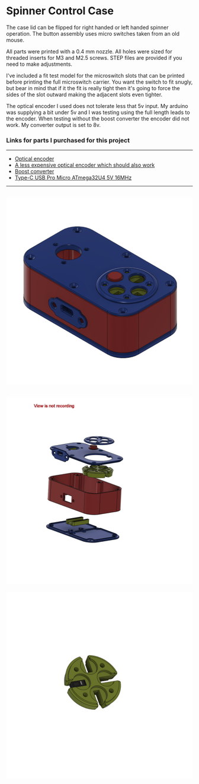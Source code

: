 # Spinner Control Case

The case lid can be flipped for right handed or left handed spinner operation. The button assembly uses micro switches taken from an old mouse.

All parts were printed with a 0.4 mm nozzle. All holes were sized for threaded inserts for M3 and M2.5 screws. STEP files are provided if you need to make adjustments.

I've included a fit test model for the microswitch slots that can be printed before printing the full microswitch carrier. You want the switch to fit snugly, but bear in mind that if it the fit is really tight then it's going to force the sides of the slot outward making the adjacent slots even tighter.

The optical encoder I used does not tolerate less that 5v input. My arduino was supplying a bit under 5v and I was testing using the full length leads to the encoder. When testing without the boost converter the encoder did not work. My converter output is set to 8v.

### Links for parts I purchased for this project
---
* [Optical encoder](https://www.amazon.com/dp/B07MX1SYXB?ref=ppx_yo2ov_dt_b_product_details&th=1)
* [A less expensive optical encoder which should also work](https://www.amazon.com/dp/B00UTIFCVA/?coliid=I373P7F62KK8D2&colid=1G7PXZNDFR96N&psc=1&ref_=list_c_wl_lv_ov_lig_dp_it)
* [Boost converter](https://www.amazon.com/dp/B0C858YYQ1?ref=ppx_yo2ov_dt_b_product_details&th=1)
* [Type-C USB Pro Micro ATmega32U4 5V 16MHz](https://www.amazon.com/dp/B0BCW67NJP?psc=1&ref=ppx_yo2ov_dt_b_product_details)

---
![case image](images/case.png)
---
![exploded view](images/case-exploded.png)
---
![switch carrier](images/switch-carrier.png)
